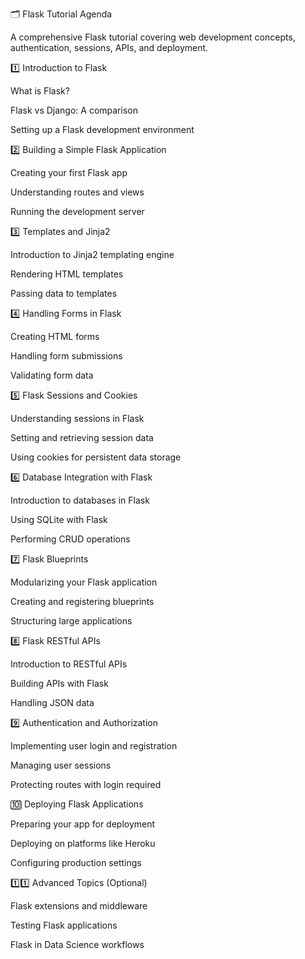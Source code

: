 🗂️ Flask Tutorial Agenda

A comprehensive Flask tutorial covering web development concepts, authentication, sessions, APIs, and deployment.

1️⃣ Introduction to Flask

What is Flask?

Flask vs Django: A comparison

Setting up a Flask development environment

2️⃣ Building a Simple Flask Application

Creating your first Flask app

Understanding routes and views

Running the development server

3️⃣ Templates and Jinja2

Introduction to Jinja2 templating engine

Rendering HTML templates

Passing data to templates

4️⃣ Handling Forms in Flask

Creating HTML forms

Handling form submissions

Validating form data

5️⃣ Flask Sessions and Cookies

Understanding sessions in Flask

Setting and retrieving session data

Using cookies for persistent data storage

6️⃣ Database Integration with Flask

Introduction to databases in Flask

Using SQLite with Flask

Performing CRUD operations

7️⃣ Flask Blueprints

Modularizing your Flask application

Creating and registering blueprints

Structuring large applications

8️⃣ Flask RESTful APIs

Introduction to RESTful APIs

Building APIs with Flask

Handling JSON data

9️⃣ Authentication and Authorization

Implementing user login and registration

Managing user sessions

Protecting routes with login required

🔟 Deploying Flask Applications

Preparing your app for deployment

Deploying on platforms like Heroku

Configuring production settings

1️⃣1️⃣ Advanced Topics (Optional)

Flask extensions and middleware

Testing Flask applications

Flask in Data Science workflows
